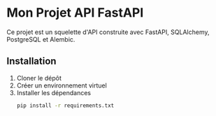 # Mon Projet API FastAPI

Ce projet est un squelette d'API construite avec FastAPI, SQLAlchemy, PostgreSQL et Alembic.

## Installation

1. Cloner le dépôt
2. Créer un environnement virtuel
3. Installer les dépendances
   ```bash
   pip install -r requirements.txt
